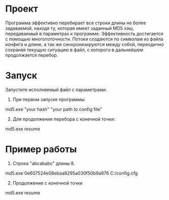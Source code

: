 # Проект

Программа эффективно перебирает все строки длины не более задаваемой, находя ту, которая имеет заданный MD5 хэш, передаваемый в параметрах к программе. Эффективность достигается с помощью многопоточности. Потоки создаются по символам из файла конфига и длине, а так же синхронизируются между собой, переодично сохраняя текущую ситуацию в файл, с которого в дальнейшем продолжается перебор.

# Запуск

Запустите исполняемый файл с параметрами:

1) При первом запуске программы:

md5.exe "your hash" "your path to config file"

2) Для продолжения перебора с конечной точки:

md5.exe resume

# Пример работы

1) Строка "abcababc" длины 8.

md5.exe 0e607524e08ebaa8295a030f50b9a976 C:/config.cfg

2) Продолжение с конечной точки

md5.exe resume
